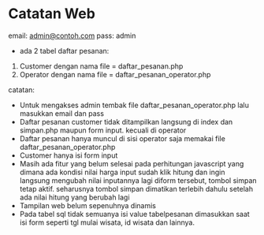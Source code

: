# Catatan Web
email: admin@contoh.com
pass: admin

- ada 2 tabel daftar pesanan:
1. Customer dengan nama file = daftar_pesanan.php
2. Operator dengan nama file = daftar_pesanan_operator.php

catatan:
- Untuk mengakses admin tembak file daftar_pesanan_operator.php lalu masukkan email dan pass
- Daftar pesanan customer tidak ditampilkan langsung di index dan simpan.php maupun form input. kecuali di operator
- Daftar pesanan hanya muncul di sisi operator saja memakai file daftar_pesanan_operator.php
- Customer hanya isi form input
- Masih ada fitur yang belum selesai pada perhitungan javascript yang dimana ada kondisi nilai harga input sudah klik hitung dan
  ingin langsung mengubah nilai inputannya lagi diform tersebut, tombol simpan tetap aktif. seharusnya tombol simpan dimatikan terlebih dahulu setelah ada nilai hitung yang berubah lagi
- Tampilan web belum sepenuhnya dinamis
- Pada tabel sql tidak semuanya isi value tabelpesanan dimasukkan saat isi form seperti tgl mulai wisata, id wisata dan lainnya.
